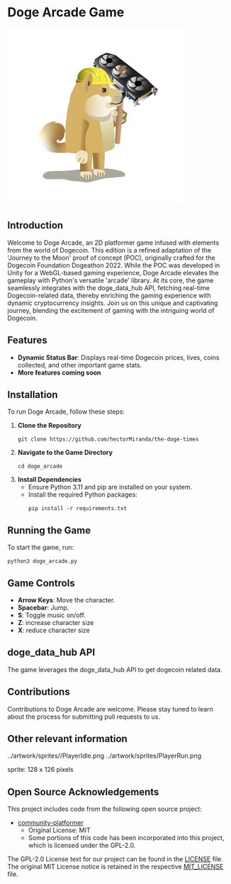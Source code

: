 # Doge Arcade Game

![Work in progress](../assets/UI/doge_mining.png)


## Introduction
Welcome to Doge Arcade, an 2D platformer game infused with elements from the world of Dogecoin. This edition is a refined adaptation of the 'Journey to the Moon' proof of concept (POC), originally crafted for the Dogecoin Foundation Dogeathon 2022. While the POC was developed in Unity for a WebGL-based gaming experience, Doge Arcade elevates the gameplay with Python's versatile 'arcade' library. At its core, the game seamlessly integrates with the doge_data_hub API, fetching real-time Dogecoin-related data, thereby enriching the gaming experience with dynamic cryptocurrency insights. Join us on this unique and captivating journey, blending the excitement of gaming with the intriguing world of Dogecoin.

## Features
- **Dynamic Status Bar**: Displays real-time Dogecoin prices, lives, coins collected, and other important game stats.
- **More features coming soon**
## Installation

To run Doge Arcade, follow these steps:

1. **Clone the Repository**
   ```
   git clone https://github.com/hectorMiranda/the-doge-times
   ```
2. **Navigate to the Game Directory**
   ```
   cd doge_arcade
   ```
3. **Install Dependencies**
   - Ensure Python 3.11 and pip are installed on your system.
   - Install the required Python packages:
     ```
     pip install -r requirements.txt
     ```

## Running the Game

To start the game, run:

```
python3 doge_arcade.py
```

## Game Controls

- **Arrow Keys**: Move the character.
- **Spacebar**: Jump.
- **S**: Toggle music on/off.
- **Z**: increase character size
- **X**: reduce character size

## doge_data_hub API 

The game leverages the doge_data_hub API to get dogecoin related data.

## Contributions

Contributions to Doge Arcade are welcome. Please stay tuned to learn about the process for submitting pull requests to us.

## Other relevant information

../artwork/sprites//PlayerIdle.png
../artwork/sprites/PlayerRun.png

sprite: 128 x 126 pixels

## Open Source Acknowledgements

This project includes code from the following open source project:

- [community-platformer](https://github.com/pythonarcade/community-platformer)
  - Original License: MIT
  - Some portions of this code has been incorporated into this project, which is licensed under the GPL-2.0.

The GPL-2.0 License text for our project can be found in the [LICENSE](https://github.com/hectorMiranda/the-doge-times/blob/main/LICENSE) file. The original MIT License notice is retained in the respective [MIT_LICENSE](https://github.com/hectorMiranda/the-doge-times/blob/main/doge_arcade/MIT_LICENSE) file.
